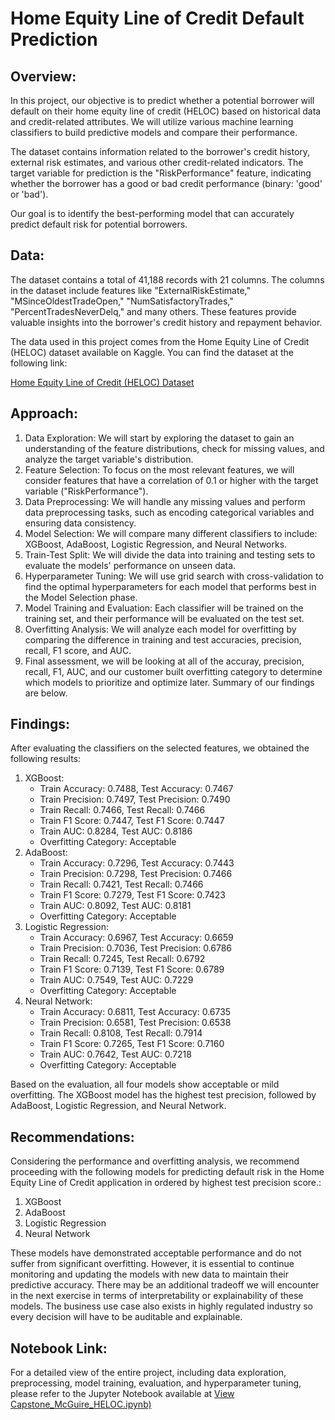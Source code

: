# Home Equity Line of Credit Default Prediction

## Overview:

In this project, our objective is to predict whether a potential borrower will default on their home equity line of credit (HELOC) based on historical data and credit-related attributes. We will utilize various machine learning classifiers to build predictive models and compare their performance.

The dataset contains information related to the borrower's credit history, external risk estimates, and various other credit-related indicators. The target variable for prediction is the "RiskPerformance" feature, indicating whether the borrower has a good or bad credit performance (binary: 'good' or 'bad').

Our goal is to identify the best-performing model that can accurately predict default risk for potential borrowers.

## Data:

The dataset contains a total of 41,188 records with 21 columns. The columns in the dataset include features like "ExternalRiskEstimate," "MSinceOldestTradeOpen," "NumSatisfactoryTrades," "PercentTradesNeverDelq," and many others. These features provide valuable insights into the borrower's credit history and repayment behavior.

The data used in this project comes from the Home Equity Line of Credit (HELOC) dataset available on Kaggle. You can find the dataset at the following link:

[Home Equity Line of Credit (HELOC) Dataset](https://www.kaggle.com/datasets/averkiyoliabev/home-equity-line-of-creditheloc)

## Approach:

1. Data Exploration: We will start by exploring the dataset to gain an understanding of the feature distributions, check for missing values, and analyze the target variable's distribution.
2. Feature Selection: To focus on the most relevant features, we will consider features that have a correlation of 0.1 or higher with the target variable ("RiskPerformance").
3. Data Preprocessing: We will handle any missing values and perform data preprocessing tasks, such as encoding categorical variables and ensuring data consistency.
4. Model Selection: We will compare many different classifiers to include: XGBoost, AdaBoost, Logistic Regression, and Neural Networks.
5. Train-Test Split: We will divide the data into training and testing sets to evaluate the models' performance on unseen data.
6. Hyperparameter Tuning: We will use grid search with cross-validation to find the optimal hyperparameters for each model that performs best in the Model Selection phase.
7. Model Training and Evaluation: Each classifier will be trained on the training set, and their performance will be evaluated on the test set.
8. Overfitting Analysis: We will analyze each model for overfitting by comparing the difference in training and test accuracies, precision, recall, F1 score, and AUC.
9. Final assessment, we will be looking at all of the accuray, precision, recall, F1, AUC, and our customer built overfitting category to determine which models to prioritize and optimize later. Summary of our findings are below.

## Findings:

After evaluating the classifiers on the selected features, we obtained the following results:

1. XGBoost:
    - Train Accuracy: 0.7488, Test Accuracy: 0.7467
    - Train Precision: 0.7497, Test Precision: 0.7490
    - Train Recall: 0.7466, Test Recall: 0.7466
    - Train F1 Score: 0.7447, Test F1 Score: 0.7447
    - Train AUC: 0.8284, Test AUC: 0.8186
    - Overfitting Category: Acceptable
2. AdaBoost:
    - Train Accuracy: 0.7296, Test Accuracy: 0.7443
    - Train Precision: 0.7298, Test Precision: 0.7466
    - Train Recall: 0.7421, Test Recall: 0.7466
    - Train F1 Score: 0.7279, Test F1 Score: 0.7423
    - Train AUC: 0.8092, Test AUC: 0.8181
    - Overfitting Category: Acceptable
3. Logistic Regression:
    - Train Accuracy: 0.6967, Test Accuracy: 0.6659
    - Train Precision: 0.7036, Test Precision: 0.6786
    - Train Recall: 0.7245, Test Recall: 0.6792
    - Train F1 Score: 0.7139, Test F1 Score: 0.6789
    - Train AUC: 0.7549, Test AUC: 0.7229
    - Overfitting Category: Acceptable
4. Neural Network:
    - Train Accuracy: 0.6811, Test Accuracy: 0.6735
    - Train Precision: 0.6581, Test Precision: 0.6538
    - Train Recall: 0.8108, Test Recall: 0.7914
    - Train F1 Score: 0.7265, Test F1 Score: 0.7160
    - Train AUC: 0.7642, Test AUC: 0.7218
    - Overfitting Category: Acceptable

Based on the evaluation, all four models show acceptable or mild overfitting. The XGBoost model has the highest test precision, followed by AdaBoost, Logistic Regression, and Neural Network.

## Recommendations:

Considering the performance and overfitting analysis, we recommend proceeding with the following models for predicting default risk in the Home Equity Line of Credit application in ordered by highest test precision score.:

1. XGBoost
2. AdaBoost
3. Logistic Regression
4. Neural Network

These models have demonstrated acceptable performance and do not suffer from significant overfitting. However, it is essential to continue monitoring and updating the models with new data to maintain their predictive accuracy. There may be an additional tradeoff we will encounter in the next exercise in terms of interpretability or explainability of these models. The business use case also exists in highly regulated industry so every decision will have to be auditable and explainable.

## Notebook Link:

For a detailed view of the entire project, including data exploration, preprocessing, model training, evaluation, and hyperparameter tuning, please refer to the Jupyter Notebook available at [View Capstone_McGuire_HELOC.ipynb)](https://github.com/vmcguire/capstone_initial_report_eda/blob/main/Capstone_McGuire_HELOC.ipynb)